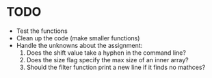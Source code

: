 # TODO
- Test the functions
- Clean up the code (make smaller functions)
- Handle the unknowns about the assignment:
    1. Does the shift value take a hyphen in the command line?
    2. Does the size flag specify the max size of an inner array?
    3. Should the filter function print a new line if it finds no mathces?